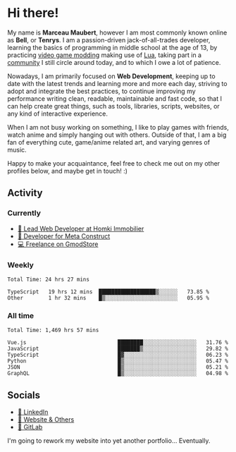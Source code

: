 # Hi there!

My name is **Marceau Maubert**, however I am most commonly known online as **Bell**, or **Tenrys**. I am a passion-driven jack-of-all-trades developer, learning the basics of programming in middle school at the age of 13, by practicing [video game modding](https://garrysmod.com) making use of [Lua](https://lua.org), taking part in a [community](https://metastruct.net) I still circle around today, and to which I owe a lot of patience.

Nowadays, I am primarily focused on **Web Development**, keeping up to date with the latest trends and learning more and more each day, striving to adopt  and integrate the best practices, to continue improving my performance writing clean, readable, maintainable and fast code, so that I can help create great things, such as tools, libraries, scripts, websites, or any kind of interactive experience.

When I am not busy working on something, I like to play games with friends, watch anime and simply hanging out with others. Outside of that, I am a big fan of everything cute, game/anime related art, and varying genres of music.

Happy to make your acquaintance, feel free to check me out on my other profiles below, and maybe get in touch! :)

## Activity

### Currently

- [🏢 Lead Web Developer at Homki Immobilier](https://homki-immobilier.com)
- [🎈 Developer for Meta Construct](https://metastruct.net)
- [💻 Freelance on GmodStore](https://www.gmodstore.com/users/Tenrys)

### Weekly
<!--START_SECTION:wakaWeekly-->

```text
Total Time: 24 hrs 27 mins

TypeScript   19 hrs 12 mins  ██████████████████▒░░░░░░   73.85 %
Other        1 hr 32 mins    █▒░░░░░░░░░░░░░░░░░░░░░░░   05.95 %
```

<!--END_SECTION:wakaWeekly-->

### All time
<!--START_SECTION:wakaTotal-->

```text
Total Time: 1,469 hrs 57 mins

Vue.js                             ████████░░░░░░░░░░░░░░░░░   31.76 %
JavaScript                         ███████▒░░░░░░░░░░░░░░░░░   29.82 %
TypeScript                         █▓░░░░░░░░░░░░░░░░░░░░░░░   06.23 %
Python                             █▒░░░░░░░░░░░░░░░░░░░░░░░   05.47 %
JSON                               █▒░░░░░░░░░░░░░░░░░░░░░░░   05.21 %
GraphQL                            █▒░░░░░░░░░░░░░░░░░░░░░░░   04.98 %
```

<!--END_SECTION:wakaTotal-->

## Socials

- [👔 LinkedIn](https://www.linkedin.com/in/marceau-maubert)
- [🔗 Website & Others](https://bell.moe)
- [🦊 GitLab](https://gitlab.com/Tenrys)

I'm going to rework my website into yet another portfolio... Eventually.
